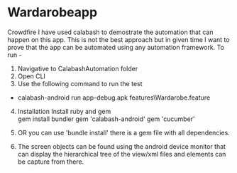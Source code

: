 # Wardarobeapp
Crowdfire
I have used calabash to demostrate the automation that can happen on this app. This is not the best approach but in given time I want to prove that the app can be automated using any automation framework.
To run - 
1. Navigative to CalabashAutomation folder 
2. Open CLI
3. Use the following command to run the test
 - calabash-android run app-debug.apk features\Wardarobe.feature
4. Installation 
  Install ruby and gem  
  gem install bundler
  gem 'calabash-android'
  gem 'cucumber'

5. OR you can use 'bundle install' there is a gem file with all dependencies.

6. The screen objects can be found using the android device monitor that can display the hierarchical tree of the view/xml files and elements can be capture from there. 

